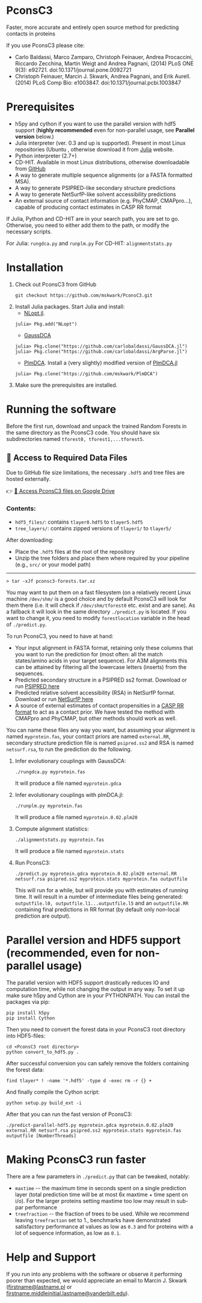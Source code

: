# PconsC3
Faster, more accurate and entirely open source method for predicting contacts in proteins

If you use PconsC3 please cite:
 *  Carlo Baldassi, Marco Zamparo, Christoph Feinauer, Andrea Procaccini, Riccardo Zecchina, Martin Weigt and Andrea Pagnani, (2014) PLoS ONE 9(3): e92721. doi:10.1371/journal.pone.0092721
 *  Christoph Feinauer, Marcin J. Skwark, Andrea Pagnani, and Erik Aurell. (2014) PLoS Comp Bio: e1003847. doi:10.1371/journal.pcbi.1003847

# Prerequisites

* h5py and cython if you want to use the parallel version with hdf5 support (**highly recommended** even for non-parallel usage, see **Parallel version** below.)
* Julia interpreter (ver. 0.3 and up is supported). Present in most Linux repositories (Ubuntu , otherwise download it from [Julia](http://julialang.org/) website.
* Python interpreter (2.7+)
* CD-HIT. Available in most Linux distributions, otherwise downloadable from [GitHub](https://github.com/weizhongli/cdhit)
* A way to generate multiple sequence alignments (or a FASTA formatted MSA).
* A way to generate PSIPRED-like secondary structure predictions
* A way to generate NetSurfP-like solvent accessibility predictions
* An external source of contact information (e.g. PhyCMAP, CMAPpro...), capable of producing contact estimates in CASP RR format

If Julia, Python and CD-HIT are in your search path, you are set to go. Otherwise, you need to either add them to the path, or modify the necessary scripts.

For Julia: `rungdca.py` and `runplm.py`
For CD-HIT: `alignmentstats.py`

# Installation

1. Check out PconsC3 from GitHub
    ```
    git checkout https://github.com/mskwark/PconsC3.git
    ````
2. Install Julia packages. Start Julia and install:
    * [NLopt.jl](https://github.com/JuliaOpt/NLopt.jl).
    ```
    julia> Pkg.add("NLopt")
    ```
    * [GaussDCA](https://github.com/carlobaldassi/GaussDCA.jl)
    ```
    julia> Pkg.clone("https://github.com/carlobaldassi/GaussDCA.jl")
    julia> Pkg.clone("https://github.com/carlobaldassi/ArgParse.jl")
    ```
    * [PlmDCA](http://journals.plos.org/ploscompbiol/article?id=10.1371/journal.pcbi.1003847). Install a (very slightly) modified version of [PlmDCA.jl](https://github.com/pagnani/PlmDCA)
    ```
    julia> Pkg.clone("https://github.com/mskwark/PlmDCA")
    ```
3. Make sure the prerequisites are installed.

# Running the software

Before the first run, download and unpack the trained Random Forests in the same directory as the PconsC3 code. You should have six subdirectories named `tforest0, tforest1,...tforest5`. 

## 🔗 Access to Required Data Files

Due to GitHub file size limitations, the necessary `.hdf5` and tree files are hosted externally.

👉 [📁 Access PconsC3 files on Google Drive](https://drive.google.com/drive/folders/1tarnHJf_epacU8_8ZJTnKnlwXqi0MNm7?usp=share_link)

### Contents:
- `hdf5_files/`: contains `tlayer0.hdf5` to `tlayer5.hdf5`
- `tree_layers/`: contains zipped versions of `tlayer1/` to `tlayer5/`

After downloading:
- Place the `.hdf5` files at the root of the repository
- Unzip the tree folders and place them where required by your pipeline (e.g., `src/` or your model path)

---



```
> tar -xJf pconsc3-forests.tar.xz
```

You may want to put them on a fast filesystem (on a relatively recent Linux machine `/dev/shm/` is a good choice and by default PconsC3 will look for them there (i.e. it will check if `/dev/shm/tforest0` etc. exist and are sane). As a fallback it will look in the same directory `./predict.py` is located. If you want to change it, you need to modify `forestlocation` variable in the head of `./predict.py`. 

To run PconsC3, you need to have at hand:
 * Your input alignment in FASTA format, retaining only these columns that you want to run the prediction for (most often: all the match states/amino acids in your target sequence). For A3M alignments this can be attained by filtering all the lowercase letters (inserts) from the sequences.
 * Predicted secondary structure in a PSIPRED ss2 format. Download or run [PSIPRED here](http://bioinf.cs.ucl.ac.uk/psipred/)
 * Predicted relative solvent accessibility (RSA) in NetSurfP format. Download or run [NetSurfP here](http://www.cbs.dtu.dk/services/NetSurfP/)
 * A source of external estimates of contact propensities in a [CASP RR format](http://predictioncenter.org/casp8/index.cgi?page=format#RR) to act as a contact prior. We have tested the method with CMAPpro and PhyCMAP, but other methods should work as well.

You can name these files any way you want, but assuming your alignment is named `myprotein.fas`, your contact priors are named `external.RR`, secondary structure prediction file is named `psipred.ss2` and RSA is named `netsurf.rsa`, to run the prediction do the following. 

 1. Infer evolutionary couplings with GaussDCA:
    ```
    ./rungdca.py myprotein.fas
    ```
    It will produce a file named `myprotein.gdca`

 2. Infer evolutionary couplings with plmDCA.jl:
    ```
    ./runplm.py myprotein.fas
    ```
    It will produce a file named `myprotein.0.02.plm20`

 3. Compute alignment statistics:
    ```
    ./alignmentstats.py myprotein.fas
    ```
    It will produce a file named `myprotein.stats`

 4. Run PconsC3:
    ```
    ./predict.py myprotein.gdca myprotein.0.02.plm20 external.RR netsurf.rsa psipred.ss2 myprotein.stats myprotein.fas outputfile
    ```
    This will run for a while, but will provide you with estimates of running time. It will result in a number of intermediate files being generated: `outputfile.l0, outputfile.l1...outputfile.l5` and an `outputfile.RR` containing final predictions in RR format (by default only non-local prediction are output).

# Parallel version and HDF5 support (recommended, even for non-parallel usage)

The parallel version with HDF5 support drastically reduces IO and computation time, while not changing the output in any way. To set it up make sure h5py and Cython are in your PYTHONPATH. You can install the packages via pip:
```
pip install h5py
pip install Cython
```
Then you need to convert the forest data in your PconsC3 root directory into HDF5-files:
```
cd <PconsC3 root directory>
python convert_to_hdf5.py .
```
After successful conversion you can safely remove the folders containing the forest data:
```
find tlayer* ! -name '*.hdf5' -type d -exec rm -r {} +
```
And finally compile the Cython script:
```
python setup.py build_ext -i
```
After that you can run the fast version of PconsC3:
```
./predict-parallel-hdf5.py myprotein.gdca myprotein.0.02.plm20 external.RR netsurf.rsa psipred.ss2 myprotein.stats myprotein.fas outputfile [NumberThreads]
```



# Making PconsC3 run faster

There are a few parameters in `./predict.py` that can be tweaked, notably:
 * `maxtime` -- the maximum time in seconds spent on a single prediction layer (total prediction time will be at most 6x maxtime + time spent on i/o). For the larger proteins setting maxtime too low may result in sub-par performance
 * `treefraction` -- the fraction of trees to be used. While we recommend leaving `treefraction` set to 1., benchmarks have demonstrated satisfactory performance at values as low as `0.3` and for proteins with a lot of sequence information, as low as `0.1`. 

# Help and Support

If you run into any problems with the software or observe it performing poorer than expected, we would appreciate an email to Marcin J. Skwark (firstname@lastname.pl or firstname.middleinitial.lastname@vanderbilt.edu).
